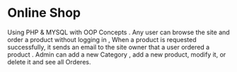 # Online Shop 
Using PHP & MYSQL with OOP Concepts .
Any user can browse the site and order a product without logging in ,
When a product is requested successfully, it sends an email to the site owner that a user ordered a product .
Admin can add a new Category , add a new product, modify it, or delete it and see all Orderes.